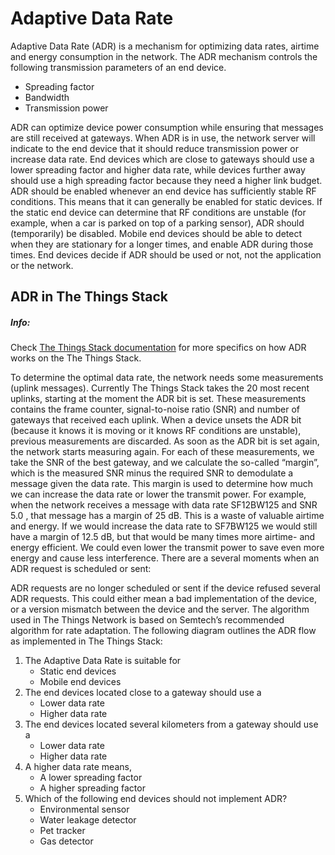 # Adaptive Data Rate

Adaptive Data Rate (ADR) is a mechanism for optimizing data rates, airtime and energy consumption in the network.
The ADR mechanism controls the following transmission parameters of an end device.
* Spreading factor
* Bandwidth
* Transmission power

ADR can optimize device power consumption while ensuring that messages are still received at gateways. When ADR is in use, the network server will indicate to the end device that it should reduce transmission power or increase data rate. End devices which are close to gateways should use a lower spreading factor and higher data rate, while devices further away should use a high spreading factor because they need a higher link budget.
ADR should be enabled whenever an end device has sufficiently stable RF conditions. This means that it can generally be enabled for static devices. If the static end device can determine that RF conditions are unstable (for example, when a car is parked on top of a parking sensor), ADR should (temporarily) be disabled.
Mobile end devices should be able to detect when they are stationary for a longer times, and enable ADR during those times. End devices decide if ADR should be used or not, not the application or the network.
## ADR in The Things Stack

##### Info:

 Check [The Things Stack documentation](https://www.thethingsindustries.com/docs/reference/adr/#how-adr-works) for more specifics on how ADR works on the The Things Stack.

To determine the optimal data rate, the network needs some measurements (uplink messages). Currently The Things Stack takes the 20 most recent uplinks, starting at the moment the ADR bit is set. These measurements contains the frame counter, signal-to-noise ratio (SNR) and number of gateways that received each uplink. When a device unsets the ADR bit (because it knows it is moving or it knows RF conditions are unstable), previous measurements are discarded. As soon as the ADR bit is set again, the network starts measuring again.
For each of these measurements, we take the SNR of the best gateway, and we calculate the so-called “margin”, which is the measured SNR minus the required SNR to demodulate a message given the data rate. This margin is used to determine how much we can increase the data rate or lower the transmit power. For example, when the network receives a message with data rate SF12BW125 and SNR 5.0 , that message has a margin of 25 dB. This is a waste of valuable airtime and energy. If we would increase the data rate to SF7BW125 we would still have a margin of 12.5 dB, but that would be many times more airtime- and energy efficient. We could even lower the transmit power to save even more energy and cause less interference.
There are a several moments when an ADR request is scheduled or sent:

ADR requests are no longer scheduled or sent if the device refused several ADR requests. This could either mean a bad implementation of the device, or a version mismatch between the device and the server.
The algorithm used in The Things Network is based on Semtech’s recommended algorithm for rate adaptation. The following diagram outlines the ADR flow as implemented in The Things Stack:

1. The Adaptive Data Rate is suitable for
	* Static end devices
	* Mobile end devices
2. The end devices located close to a gateway should use a
	* Lower data rate
	* Higher data rate
3. The end devices located several kilometers from a gateway should use a
	* Lower data rate
	* Higher data rate
4. A higher data rate means,
	* A lower spreading factor
	* A higher spreading factor
5. Which of the following end devices should not implement ADR?
	* Environmental sensor
	* Water leakage detector
	* Pet tracker
	* Gas detector